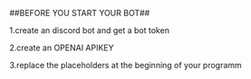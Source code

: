 ##BEFORE YOU START YOUR BOT##

1.create an discord bot and get a bot token

2.create an OPENAI APIKEY

3.replace the placeholders at the beginning of your programm